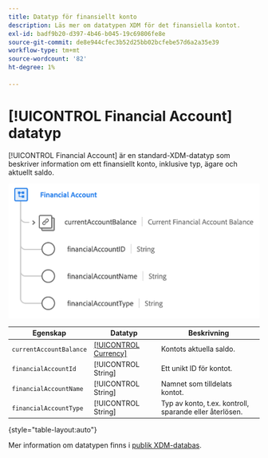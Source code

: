 ```yaml
---
title: Datatyp för finansiellt konto
description: Läs mer om datatypen XDM för det finansiella kontot.
exl-id: badf9b20-d397-4b46-b045-19c69806fe8e
source-git-commit: de8e944cfec3b52d25bb02bcfebe57d6a2a35e39
workflow-type: tm+mt
source-wordcount: '82'
ht-degree: 1%

---
```


# [!UICONTROL Financial Account] datatyp

[!UICONTROL Financial Account] är en standard-XDM-datatyp som beskriver information om ett finansiellt konto, inklusive typ, ägare och aktuellt saldo.

![](../images/data-types/financial-account.png)

| Egenskap | Datatyp | Beskrivning |
| --- | --- | --- |
| `currentAccountBalance` | [[!UICONTROL Currency]](./currency.md) | Kontots aktuella saldo. |
| `financialAccountId` | [!UICONTROL String] | Ett unikt ID för kontot. |
| `financialAccountName` | [!UICONTROL String] | Namnet som tilldelats kontot. |
| `financialAccountType` | [!UICONTROL String] | Typ av konto, t.ex. kontroll, sparande eller återlösen. |

{style="table-layout:auto"}

Mer information om datatypen finns i [publik XDM-databas](https://github.com/adobe/xdm/blob/master/docs/reference/datatypes/financial-account.schema.json).
